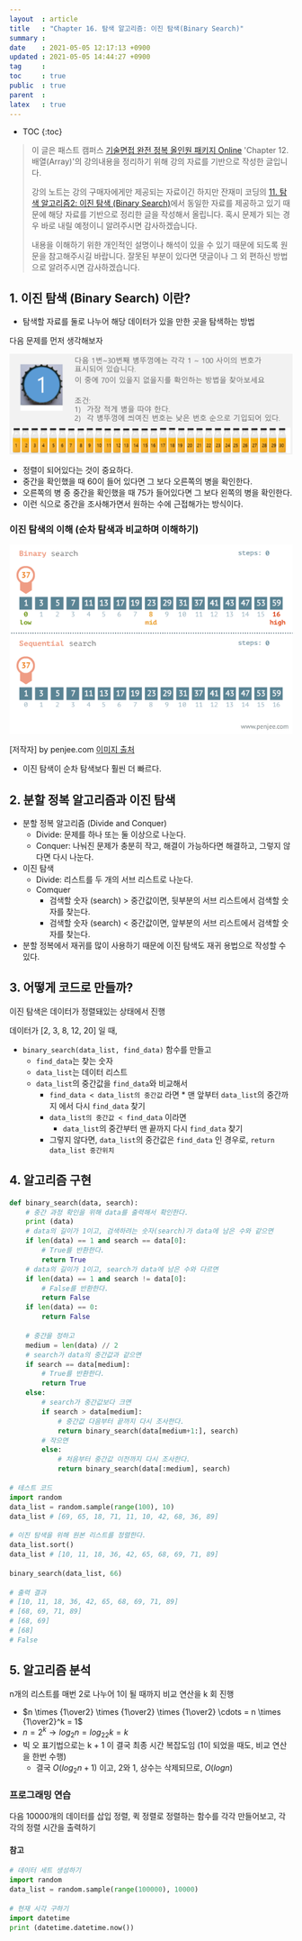 ```yaml
---
layout  : article
title   : "Chapter 16. 탐색 알고리즘: 이진 탐색(Binary Search)"
summary : 
date    : 2021-05-05 12:17:13 +0900
updated : 2021-05-05 14:44:27 +0900
tag     : 
toc     : true
public  : true
parent  : 
latex   : true
---
```

* TOC
{:toc}

> 이 글은 패스트 캠퍼스 [기술면접 완전 정복 올인원 패키지 Online](https://fastcampus.co.kr/dev_online_algo) 'Chapter 12. 배열(Array)'의 강의내용을 정리하기 위해 강의 자료를 기반으로 작성한 글입니다.
>
> 강의 노트는 강의 구매자에게만 제공되는 자료이긴 하지만 잔재미 코딩의 [11. 탐색 알고리즘2: 이진 탐색 (Binary Search)](https://www.fun-coding.org/Chapter16-binarysearch.html)에서 동일한 자료를 제공하고 있기 때문에 해당 자료를 기반으로 정리한 글을 작성해서 올립니다. 혹시 문제가 되는 경우 바로 내릴 예정이니 알려주시면 감사하겠습니다.
>
> 내용을 이해하기 위한 개인적인 설명이나 해석이 있을 수 있기 때문에 되도록 원문을 참고해주시길 바랍니다.
> 잘못된 부분이 있다면 댓글이나 그 외 편하신 방법으로 알려주시면 감사하겠습니다.

## 1. 이진 탐색 (Binary Search) 이란?

* 탐색할 자료를 둘로 나누어 해당 데이터가 있을 만한 곳을 탐색하는 방법

다음 문제를 먼저 생각해보자

![sort example](/post-img/fc-algo-algorithm-16-search-binary/1_binarysearch.png)

* 정렬이 되어있다는 것이 중요하다.
* 중간을 확인했을 때 60이 들어 있다면 그 보다 오른쪽의 병을 확인한다.
* 오른쪽의 병 중 중간을 확인했을 때 75가 들어있다면 그 보다 왼쪽의 병을 확인한다.
* 이런 식으로 중간을 조사해가면서 원하는 수에 근접해가는 방식이다.

### 이진 탐색의 이해 (순차 탐색과 비교하며 이해하기)

![binary vs linear search](/post-img/fc-algo-algorithm-16-search-binary/2_binary-and-linear-search-animations.gif)

[저작자] by penjee.com [이미지 출처](https://blog.penjee.com/binary-vs-linear-search-animated-gifs/)

* 이진 탐색이 순차 탐색보다 훨씬 더 빠르다.

## 2. 분할 정복 알고리즘과 이진 탐색

* 분할 정복 알고리즘 (Divide and Conquer)
    * Divide: 문제를 하나 또는 둘 이상으로 나눈다.
    * Conquer: 나눠진 문제가 충분히 작고, 해결이 가능하다면 해결하고, 그렇지 않다면 다시 나눈다.
* 이진 탐색
    * Divide: 리스트를 두 개의 서브 리스트로 나눈다.
    * Comquer
        * 검색할 숫자 (search) > 중간값이면, 뒷부분의 서브 리스트에서 검색할 숫자를 찾는다.
        * 검색할 숫자 (search) < 중간값이면, 앞부분의 서브 리스트에서 검색할 숫자를 찾는다.
* 분할 정복에서 재귀를 많이 사용하기 때문에 이진 탐색도 재귀 용법으로 작성할 수 있다.

## 3. 어떻게 코드로 만들까?

이진 탐색은 데이터가 정렬돼있는 상태에서 진행

데이터가 [2, 3, 8, 12, 20] 일 때,

* `binary_search(data_list, find_data)` 함수를 만들고
    * `find_data`는 찾는 숫자
    * `data_list`는 데이터 리스트
    * `data_list`의 중간값을 `find_data`와 비교해서
        * `find_data < data_list의 중간값` 라면
                * 맨 앞부터 `data_list`의 중간까지 에서 다시 `find_data` 찾기
        * `data_list의 중간값 < find_data` 이라면
            * `data_list`의 중간부터 맨 끝까지 다시 `find_data` 찾기
        * 그렇지 않다면, `data_list`의 중간값은 `find_data` 인 경우로, `return data_list 중간위치`

## 4. 알고리즘 구현

```python
def binary_search(data, search):
    # 중간 과정 확인을 위해 data를 출력해서 확인한다.
    print (data)
    # data의 길이가 1이고, 검색하려는 숫자(search)가 data에 남은 수와 같으면
    if len(data) == 1 and search == data[0]:
        # True를 반환한다.
        return True
    # data의 길이가 1이고, search가 data에 남은 수와 다르면
    if len(data) == 1 and search != data[0]:
        # False를 반환한다.
        return False
    if len(data) == 0:
        return False

    # 중간을 정하고
    medium = len(data) // 2
    # search가 data의 중간값과 같으면
    if search == data[medium]:
        # True를 반환한다.
        return True
    else:
        # search가 중간값보다 크면
        if search > data[medium]:
            # 중간값 다음부터 끝까지 다시 조사한다.
            return binary_search(data[medium+1:], search)
        # 작으면
        else:
            # 처음부터 중간값 이전까지 다시 조사한다.
            return binary_search(data[:medium], search)

# 테스트 코드
import random
data_list = random.sample(range(100), 10)
data_list # [69, 65, 18, 71, 11, 10, 42, 68, 36, 89]
 
# 이진 탐색을 위해 원본 리스트를 정렬한다.
data_list.sort()
data_list # [10, 11, 18, 36, 42, 65, 68, 69, 71, 89]

binary_search(data_list, 66)

# 출력 결과
# [10, 11, 18, 36, 42, 65, 68, 69, 71, 89]
# [68, 69, 71, 89]
# [68, 69]
# [68]
# False
```

## 5. 알고리즘 분석

n개의 리스트를 매번 2로 나누어 1이 될 때까지 비교 연산을 k 회 진행

* $n \times {1\over2} \times {1\over2} \times {1\over2} \cdots = n \times {1\over2}^k = 1$
* $n = 2^k \rightarrow log_2n = log_22k = k$
* 빅 오 표기법으로는 k + 1 이 결국 최종 시간 복잡도임 (1이 되었을 때도, 비교 연산을 한번 수행)
    * 결국 $O(log_2n + 1)$ 이고, 2와 1, 상수는 삭제되므로, $O(logn)$

### 프로그래밍 연습

다음 10000개의 데이터를 삽입 정렬, 퀵 정렬로 정렬하는 함수를 각각 만들어보고, 각각의 정렬 시간을 출력하기

#### 참고

```python
# 데이터 세트 생성하기
import random
data_list = random.sample(range(100000), 10000)

# 현재 시각 구하기
import datetime
print (datetime.datetime.now())
```
